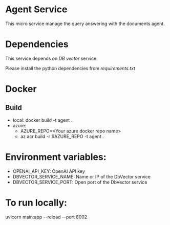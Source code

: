 # Agent Service

This micro service manage the query answering with the documents agent.

# Dependencies
This service depends on *DB vector* service.

Please install the python dependencies from *requirements.txt*

# Docker

## Build

- local: docker build -t agent .
- azure: 
  - AZURE_REPO=\<Your azure docker repo name\>
  - az acr build -r $AZURE_REPO -t agent .


# Environment variables:
- OPENAI_API_KEY: OpenAI API key
- DBVECTOR_SERVICE_NAME: Name or IP of the DbVector service
- DBVECTOR_SERVICE_PORT: Open port of the DbVector service


# To run locally:
uvicorn main:app --reload --port 8002


